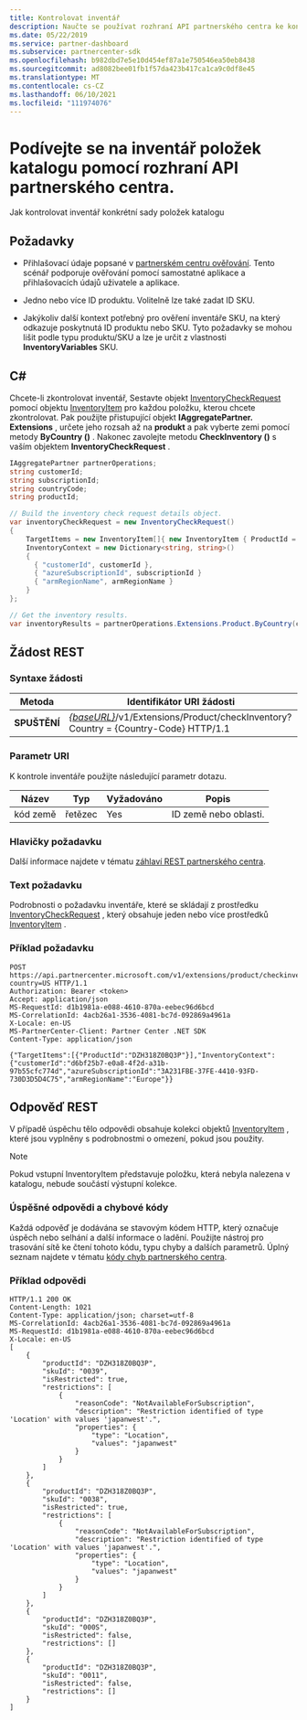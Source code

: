 ```yaml
---
title: Kontrolovat inventář
description: Naučte se používat rozhraní API partnerského centra ke kontrole inventáře konkrétní sady položek katalogu. To můžete provést k identifikaci produktů nebo SKU zákazníka.
ms.date: 05/22/2019
ms.service: partner-dashboard
ms.subservice: partnercenter-sdk
ms.openlocfilehash: b982dbd7e5e10d454ef87a1e750546ea50eb8438
ms.sourcegitcommit: ad8082bee01fb1f57da423b417ca1ca9c0df8e45
ms.translationtype: MT
ms.contentlocale: cs-CZ
ms.lasthandoff: 06/10/2021
ms.locfileid: "111974076"
---
```

# <a name="check-the-inventory-of-catalog-items-using-partner-center-apis"></a>Podívejte se na inventář položek katalogu pomocí rozhraní API partnerského centra.

Jak kontrolovat inventář konkrétní sady položek katalogu

## <a name="prerequisites"></a>Požadavky

- Přihlašovací údaje popsané v [partnerském centru ověřování](partner-center-authentication.md). Tento scénář podporuje ověřování pomocí samostatné aplikace a přihlašovacích údajů uživatele a aplikace.

- Jedno nebo více ID produktu. Volitelně lze také zadat ID SKU.

- Jakýkoliv další kontext potřebný pro ověření inventáře SKU, na který odkazuje poskytnutá ID produktu nebo SKU. Tyto požadavky se mohou lišit podle typu produktu/SKU a lze je určit z vlastnosti [](product-resources.md#sku) **InventoryVariables** SKU.

## <a name="c"></a>C\#

Chcete-li zkontrolovat inventář, Sestavte objekt [InventoryCheckRequest](product-resources.md#inventorycheckrequest) pomocí objektu [InventoryItem](product-resources.md#inventoryitem) pro každou položku, kterou chcete zkontrolovat. Pak použijte přistupující objekt **IAggregatePartner. Extensions** , určete jeho rozsah až na **produkt** a pak vyberte zemi pomocí metody **ByCountry ()** . Nakonec zavolejte metodu **CheckInventory ()** s vaším objektem **InventoryCheckRequest** .

``` csharp
IAggregatePartner partnerOperations;
string customerId;
string subscriptionId;
string countryCode;
string productId;

// Build the inventory check request details object.
var inventoryCheckRequest = new InventoryCheckRequest()
{
    TargetItems = new InventoryItem[]{ new InventoryItem { ProductId = productId } },
    InventoryContext = new Dictionary<string, string>()
    {
      { "customerId", customerId },
      { "azureSubscriptionId", subscriptionId }
      { "armRegionName", armRegionName }
    }
};

// Get the inventory results.
var inventoryResults = partnerOperations.Extensions.Product.ByCountry(countryCode).CheckInventory(inventoryCheckRequest);
```

## <a name="rest-request"></a>Žádost REST

### <a name="request-syntax"></a>Syntaxe žádosti

| Metoda   | Identifikátor URI žádosti                                                                                                                              |
|----------|------------------------------------------------------------------------------------------------------------------------------------------|
| **SPUŠTĚNÍ** | [*{baseURL}*](partner-center-rest-urls.md)/v1/Extensions/Product/checkInventory? Country = {Country-Code} HTTP/1.1                        |

### <a name="uri-parameter"></a>Parametr URI

K kontrole inventáře použijte následující parametr dotazu.

| Název                   | Typ     | Vyžadováno | Popis                                                     |
|------------------------|----------|----------|-----------------------------------------------------------------|
| kód země           | řetězec   | Yes      | ID země nebo oblasti.                                            |

### <a name="request-headers"></a>Hlavičky požadavku

Další informace najdete v tématu [záhlaví REST partnerského centra](headers.md).

### <a name="request-body"></a>Text požadavku

Podrobnosti o požadavku inventáře, které se skládají z prostředku [InventoryCheckRequest](product-resources.md#inventorycheckrequest) , který obsahuje jeden nebo více prostředků [InventoryItem](product-resources.md#inventoryitem) .

### <a name="request-example"></a>Příklad požadavku

```http
POST https://api.partnercenter.microsoft.com/v1/extensions/product/checkinventory?country=US HTTP/1.1
Authorization: Bearer <token>
Accept: application/json
MS-RequestId: d1b1981a-e088-4610-870a-eebec96d6bcd
MS-CorrelationId: 4acb26a1-3536-4081-bc7d-092869a4961a
X-Locale: en-US
MS-PartnerCenter-Client: Partner Center .NET SDK
Content-Type: application/json

{"TargetItems":[{"ProductId":"DZH318Z0BQ3P"}],"InventoryContext":{"customerId":"d6bf25b7-e0a8-4f2d-a31b-97b55cfc774d","azureSubscriptionId":"3A231FBE-37FE-4410-93FD-730D3D5D4C75","armRegionName":"Europe"}}
```

## <a name="rest-response"></a>Odpověď REST

V případě úspěchu tělo odpovědi obsahuje kolekci objektů [InventoryItem](product-resources.md#inventoryitem) , které jsou vyplněny s podrobnostmi o omezení, pokud jsou použity.

>[!NOTE]
>Pokud vstupní InventoryItem představuje položku, která nebyla nalezena v katalogu, nebude součástí výstupní kolekce.

### <a name="response-success-and-error-codes"></a>Úspěšné odpovědi a chybové kódy

Každá odpověď je dodávána se stavovým kódem HTTP, který označuje úspěch nebo selhání a další informace o ladění. Použijte nástroj pro trasování sítě ke čtení tohoto kódu, typu chyby a dalších parametrů. Úplný seznam najdete v tématu [kódy chyb partnerského centra](error-codes.md).

### <a name="response-example"></a>Příklad odpovědi

```http
HTTP/1.1 200 OK
Content-Length: 1021
Content-Type: application/json; charset=utf-8
MS-CorrelationId: 4acb26a1-3536-4081-bc7d-092869a4961a
MS-RequestId: d1b1981a-e088-4610-870a-eebec96d6bcd
X-Locale: en-US
[
    {
        "productId": "DZH318Z0BQ3P",
        "skuId": "0039",
        "isRestricted": true,
        "restrictions": [
            {
                "reasonCode": "NotAvailableForSubscription",
                "description": "Restriction identified of type 'Location' with values 'japanwest'.",
                "properties": {
                    "type": "Location",
                    "values": "japanwest"
                }
            }
        ]
    },
    {
        "productId": "DZH318Z0BQ3P",
        "skuId": "0038",
        "isRestricted": true,
        "restrictions": [
            {
                "reasonCode": "NotAvailableForSubscription",
                "description": "Restriction identified of type 'Location' with values 'japanwest'.",
                "properties": {
                    "type": "Location",
                    "values": "japanwest"
                }
            }
        ]
    },
    {
        "productId": "DZH318Z0BQ3P",
        "skuId": "000S",
        "isRestricted": false,
        "restrictions": []
    },
    {
        "productId": "DZH318Z0BQ3P",
        "skuId": "0011",
        "isRestricted": false,
        "restrictions": []
    }
]
```
